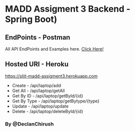 # MADD Assigment 3 Backend - Spring Boot)

## EndPoints - Postman
All API EndPoints and Examples here.
[Click Here!](https://www.postman.com/lunar-water-593774/workspace/madd-assigment-ios/collection/13228835-f003b2f6-6367-4167-b05b-b36dd33f2643?action=share&creator=13228835)

## Hosted URI - Heroku
https://sliit-madd-assigment3.herokuapp.com

* Create - /api/laptop/add
* Get All - /api/laptop/getAll
* Get By ID - /api/laptop/getById/{id}
* Get By Type - /api/laptop/getBytype/{type}
* Update - /api/laptop/update
* Delete - /api/laptop/deleteById/{id}

### By @DeclanChirush
